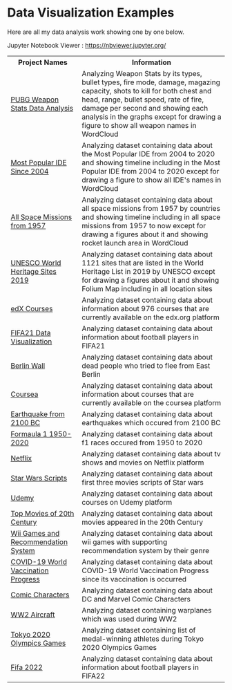 # Data Visualization Examples

Here are all my data analysis work showing one by one below. 

Jupyter Notebook Viewer : https://nbviewer.jupyter.org/

<table>
  <tr>
    <th>Project Names</th>
    <th>Information</th>
  </tr>
  <tr>
    <td><a href = "https://github.com/Rapter1990/Data-Visualization-Examples/tree/master/pubg">PUBG Weapon Stats Data Analysis</a></td>
    <td>Analyzing Weapon Stats by its types, bullet types, fire mode, damage, magazing capacity, shots to kill for both chest and head, range, bullet speed, rate of fire, damage per second and showing each analysis in the graphs except for drawing a figure to show all weapon names in WordCloud</td>
  </tr>
  <tr>
    <td><a href = "https://github.com/Rapter1990/Data-Visualization-Examples/tree/master/Most%20Popular%20IDE%20Since%202004">Most Popular IDE Since 2004</a></td>
    <td>Analyzing dataset containing data about the Most Popular IDE from 2004 to 2020 and showing timeline including in the Most Popular IDE from 2004 to 2020  except for drawing a figure to show all IDE's names in WordCloud</td>
  </tr>
  <tr>
    <td><a href = "https://github.com/Rapter1990/Data-Visualization-Examples/tree/master/All%20Space%20Missions%20from%201957">All Space Missions from 1957</a></td>
    <td>Analyzing dataset containing data about all space missions from 1957 by countries and showing timeline including in all space missions from 1957 to now except for drawing a figures about it and showing rocket launch area in WordCloud</td>
  </tr>
  <tr>
    <td><a href = "https://github.com/Rapter1990/Data-Visualization-Examples/tree/master/UNESCO%20World%20Heritage%20Sites%202019">UNESCO World Heritage Sites 2019</a></td>
    <td>Analyzing dataset containing data about 1121 sites that are listed in the World Heritage List in 2019 by UNESCO except for drawing a figures about it and showing Folium Map including in all location sites </td>
  </tr>
  <tr>
    <td><a href = "https://github.com/Rapter1990/Data-Visualization-Examples/tree/master/edx">edX Courses</a></td>
    <td>Analyzing dataset containing data about information about 976 courses that are currently available on the edx.org platform</td>
  </tr>
  <tr>
    <td><a href = "https://github.com/Rapter1990/Data-Visualization-Examples/tree/master/fifa%2021%20visualization">FIFA21 Data Visualization</a></td>
    <td>Analyzing dataset containing data about information about football players in FIFA21</td>
  </tr>
   <tr>
    <td><a href = "https://github.com/Rapter1990/Data-Visualization-Examples/tree/master/berlin_wall">Berlin Wall</a></td>
    <td>Analyzing dataset containing data about dead people who tried to flee from East Berlin</td>
  </tr>
   <tr>
    <td><a href = "https://github.com/Rapter1990/Data-Visualization-Examples/tree/master/coursea">Coursea</a></td>
    <td>Analyzing dataset containing data about information about courses that are currently available on the coursea platform</td>
  </tr>
   <tr>
    <td><a href = "https://github.com/Rapter1990/Data-Visualization-Examples/tree/master/earthquakes">Earthquake from 2100 BC</a></td>
    <td>Analyzing dataset containing data about earthquakes which occured from 2100 BC</td>
  </tr>
  <tr>
    <td><a href = "https://github.com/Rapter1990/Data-Visualization-Examples/tree/master/f1">Formaula 1 1950-2020</a></td>
    <td>Analyzing dataset containing data about f1 races occured from 1950 to 2020</td>
  </tr>
  <tr>
    <td><a href = "https://github.com/Rapter1990/Data-Visualization-Examples/tree/master/netflix">Netflix</a></td>
    <td>Analyzing dataset containing data about tv shows and movies on Netflix platform</td>
  </tr>
  <tr>
    <td><a href = "https://github.com/Rapter1990/Data-Visualization-Examples/tree/master/star%20wars">Star Wars Scripts</a></td>
    <td>Analyzing dataset containing data about first three movies scripts of Star wars</td>
  </tr>
  <tr>
    <td><a href = "https://github.com/Rapter1990/Data-Visualization-Examples/tree/master/udemy">Udemy</a></td>
    <td>Analyzing dataset containing data about courses on Udemy platform</td>
  </tr>
  <tr>
    <td><a href = "https://github.com/Rapter1990/Data-Visualization-Examples/tree/master/Top%20Movies%20of%20the%2020th%20Century">Top Movies of 20th Century</a></td>
    <td>Analyzing dataset containing data about movies appeared in the 20th Century</td>
  </tr>
  <tr>
    <td><a href = "https://github.com/Rapter1990/Data-Visualization-Examples/tree/master/wii%20games%20and%20recommendation%20system">Wii Games and Recommendation System</a></td>
    <td>Analyzing dataset containing data about wii games with supporting recommendation system by their genre</td>
  </tr>
  <tr>
    <td><a href = "https://github.com/Rapter1990/Data-Visualization-Examples/tree/master/covid%20vacination">COVID-19 World Vaccination Progress</a></td>
    <td>Analyzing dataset containing data about COVID-19 World Vaccination Progress since its vaccination is occurred</td>
  </tr>
  <tr>
    <td><a href = "https://github.com/Rapter1990/Data-Visualization-Examples/tree/master/Comic%20Characters">Comic Characters</a></td>
    <td>Analyzing dataset containing data about DC and Marvel Comic Characters</td>
  </tr>
  <tr>
    <td><a href = "https://github.com/Rapter1990/Data-Visualization-Examples/tree/master/WW2%20Aircraft">WW2 Aircraft</a></td>
    <td>Analyzing dataset containing warplanes which was used during WW2</td>
  </tr>
  <tr>
    <td><a href = "https://github.com/Rapter1990/Data-Visualization-Examples/tree/master/tokyo%20olympics%202020">Tokyo 2020 Olympics Games</a></td>
    <td>Analyzing dataset containing list of medal-winning athletes during Tokyo 2020 Olympics Games</td>
  </tr>
  <tr>
    <td><a href = "https://github.com/Rapter1990/Data-Visualization-Examples/tree/master/Fifa%202022">Fifa 2022</a></td>
    <td>Analyzing dataset containing data about information about football players in FIFA22</td>
  </tr>
</table>


